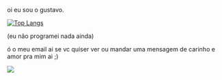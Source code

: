 oi eu sou o gustavo.

<div style="width: 200px;">
<a href="https://github.com/Gostavinhu/github-readme-stats">
  <img src="https://github-readme-stats.vercel.app/api/top-langs/?username=Gostavinhu&langs_count=8" alt="Top Langs" />
</a>
</div>

(eu não programei nada ainda)


ó o meu email ai se vc quiser ver ou mandar uma mensagem de carinho e amor pra mim ai ;)

<a href="mailto:gustavogueiros2312@gmail.com">
<img src="https://img.shields.io/badge/Gmail-D14836?style=for-the-badge&logo=gmail&logoColor=white"/>
</a>
